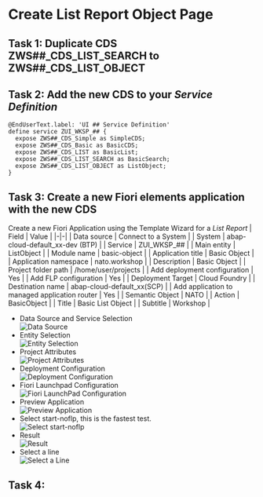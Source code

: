 # Create List Report Object Page

## Task 1: Duplicate CDS **ZWS##_CDS_LIST_SEARCH** to **ZWS##_CDS_LIST_OBJECT**

## Task 2: Add the new CDS to your *Service Definition*

```ABAP
@EndUserText.label: 'UI ## Service Definition'
define service ZUI_WKSP_## {
  expose ZWS##_CDS_Simple as SimpleCDS;
  expose ZWS##_CDS_Basic as BasicCDS;
  expose ZWS##_CDS_LIST as BasicList;
  expose ZWS##_CDS_LIST_SEARCH as BasicSearch;
  expose ZWS##_CDS_LIST_OBJECT as ListObject;
}
```

## Task 3: Create a new Fiori elements application with the new CDS

Create a new Fiori Application using the Template Wizard for a *List Report*
| Field | Value |
|-|-|
| Data source | Connect to a System |
| System | abap-cloud-default_xx-dev (BTP) |
| Service | ZUI_WKSP_## |
| Main entity | ListObject |
| Module name | basic-object |
| Application title | Basic Object |
| Application namespace | nato.workshop |
| Description | Basic Object |
| Project folder path | /home/user/projects |
| Add deployment configuration | Yes |
| Add FLP configuration | Yes |
| Deployment Target | Cloud Foundry |
| Destination name | abap-cloud-default_xx(SCP)  |
| Add application to managed application router | Yes |
| Semantic Object | NATO |
| Action | BasicObject |
| Title | Basic List Object |
| Subtitle | Workshop |

* Data Source and Service Selection</br>![Data Source](../../Images/055.png)
* Entity Selection</br>![Entity Selection](../../Images/069.png)
* Project Attributes</br>![Project Attributes](../../Images/070.png)
* Deployment Configuration</br>![Deployment Configuration](../../Images/071.png)
* Fiori Launchpad Configuration</br>![Fiori LaunchPad Configuration](../../Images/072.png)
* Preview Application</br>![Preview Application](../../Images/060.png)
* Select start-noflp, this is the fastest test.</br>![Select start-noflp](../../Images/061.png)
* Result</br>![Result](../../Images/073.png)
* Select a line</br>![Select a Line](../../Images/074.png)

## Task 4: 